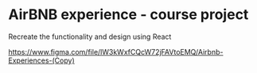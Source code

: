 # AirBNB experience - course project

Recreate the functionality and design using React

https://www.figma.com/file/lW3kWxfCQcW72jFAVtoEMQ/Airbnb-Experiences-(Copy)
